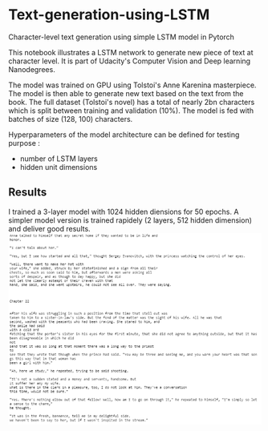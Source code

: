 # Text-generation-using-LSTM
Character-level text generation using simple LSTM model in Pytorch

This notebook illustrates a LSTM network to generate new piece of text at character level.
It is part of Udacity's Computer Vision and Deep learning Nanodegrees.

The model was trained on GPU using Tolstoi's Anne Karenina masterpiece. The model is then able to generate new text based on the text from the book.
The full dataset (Tolstoi's novel) has a total of nearly 2bn characters which is split between training and validation (10%). The model is fed with batches of size (128, 100) characters. 

Hyperparameters of the model architecture can be defined for testing purpose :
- number of LSTM layers
- hidden unit dimensions

## Results

I trained a 3-layer model with 1024 hidden diensions for 50 epochs. A simpler model version is trained rapidely (2 layers, 512 hidden dimension) and deliver good results.
![](assets/sample_output.PNG)
